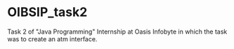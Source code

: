 # OIBSIP_task2
Task 2 of "Java Programming" Internship at Oasis Infobyte in which the task was to create an atm interface.
